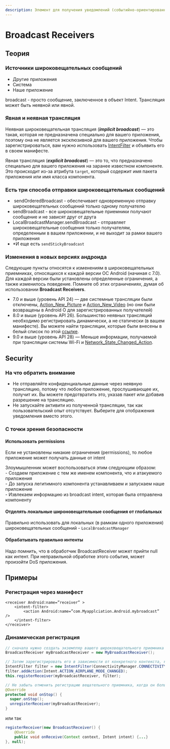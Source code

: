 ```yaml
---
description: Элемент для получения уведомлений (событийно-ориентированный)
---
```


# Broadcast Receivers

## Теория

### Источники широковещательных сообщений

* Другие приложения
* Система
* Наше приложение

broadcast - просто сообщение, заключенное в объект Intent. Трансляция может быть неявной или явной.

### Явная и неявная трансляция

Неявная широковещательная трансляция (_**implicit broadcast**_) — это такая, которая не предназначена специально для вашего приложения, поэтому она не является эксклюзивной для вашего приложения. Чтобы зарегистрироваться, вам нужно использовать [IntentFilter](https://developer.android.com/reference/android/content/IntentFilter) и объявить его в своем манифесте.

Явная трансляция (_**explicit broadcast**_) — это то, что предназначено специально для вашего приложения на заранее известном компоненте. Это происходит из-за атрибута `target`, который содержит имя пакета приложения или имя класса компонента.

### Есть три способа отправки широковещательных сообщений

*  sendOrderedBroadcast - обеспечивает одновременную отправку широковещательных сообщений только одному получателю
* sendBroadcast - все широковещательные приемники получают сообщение и не зависят друг от друга
* LocalBroadcastManager.sendBroadcast - отправляет широковещательные сообщения только получателям, определенным в вашем приложении, и не выходит за рамки вашего приложения
* \*И еще есть `sendStickyBroadcast`

### Изменения в новых версиях андроида

Следующие пункты относятся к изменениям в широковещательных приемниках, относящихся к каждой версии ОС Android (начиная с 7.0). Для каждой версии были установлены определенные ограничения, а также изменилось поведение. Помните об этих ограничениях, думая об использовании **Broadcast Receivers**.

* 7.0 и выше (уровень API 24) — две системные трансляции были отключены, [Action\_New\_Picture](https://developer.android.com/reference/android/hardware/Camera.html#ACTION\_NEW\_PICTURE) и [Action\_New\_Video](https://developer.android.com/reference/android/hardware/Camera.html#ACTION\_NEW\_VIDEO) (но они были возвращены в Android O для зарегистрированных получателей)
* 8.0 и выше (уровень API 26). Большинство неявных трансляций необходимо регистрировать динамически, а не статически (в вашем манифесте). Вы можете найти трансляции, которые были внесены в белый список по этой [ссылке](https://developer.android.com/guide/components/broadcast-exceptions).
* 9.0 и выше (уровень API 28) — Меньше информации, получаемой при трансляции системы Wi-Fi и [Network\_State\_Changed\_Action](https://developer.android.com/reference/android/net/wifi/WifiManager.html#NETWORK\_STATE\_CHANGED\_ACTION).

## Security

### На что обратить внимание

* Не отправляйте конфиденциальные данные через неявную трансляцию, потому что любое приложение, прослушивающее их, получит их. Вы можете предотвратить это, указав пакет или добавив разрешение на трансляцию.
* Не запускайте активити из полученной трансляции, так как пользовательский опыт отсутствует. Выберите для отображения уведомления вместо этого.

### С точки зрения безопасности

#### Использовать permissions

Если не установлены никакие ограничения (permissions), то любое приложение может получать данные от intent

Злоумышленник может воспользоваться этим следующим образом:\
\- Создаем приложение с тем же именем компонента, что и атакуемого приложения\
\- До запуска легитимного компонента устанавливаем и запускаем наше приложение\
\- Извлекаем информацию из broadcast intent, которая была отправлена компоненту

#### Отделять локальные широновещательные сообщения от глобальных

Правильно использовать для локальных (в рамкам одного приложения) широковещательных сообщений - `LocalBroadcastManager`

#### Обрабатывать правильно интенты

Надо помнить, что в обработчик BroadcastReceiver может прийти null как интент. При неправильной обработке этого события, может произойти DoS приложения.

## Примеры

### Регистрация через манифест

```markup
<receiver Android:name=”receiver” >
    <intent-filter>
        <action Android:name=”com.Myapplciation.Android.mybroadcast” />
    </intent-filter>
</receiver>
```

### Динамическая регистрация

```java
// сначала нужно создать экземпляр вашего широковещательного приемника
BroadcastReceiver myBroadcastReceiver = new MyBroadcastReceiver();

// Затем зарегистрировать его в зависимости от конкретного контекста, который вы хотите:
IntentFilter filter = new IntentFilter(ConnectivityManager.CONNECTIVITY_ACTION);
filter.addAction(Intent.ACTION_AIRPLANE_MODE_CHANGED);
this.registerReceiver(myBroadcastReceiver, filter);

// Не забыть отменить регистрацию вещательного приемника, когда он больше не нужен
@Override
protected void onStop() {
  super.onStop();
  unregisterReceiver(myBroadcastReceiver);
}
```

или так

```java
registerReceiver(new BroadcastReceiver() {
    @Override
    public void onReceive(Context context, Intent intent) {...}
}, null);
```

###

